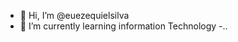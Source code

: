 - 👋 Hi, I’m @euezequielsilva
- 🌱 I’m currently learning information Technology
-..

<!---
euezequielsilva/euezequielsilva is a ✨ special ✨ repository because its `README.md` (this file) appears on your GitHub profile.
You can click the Preview link to take a look at your changes.
--->
